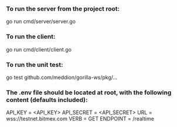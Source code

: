 ### To run the server from the project root:
go run cmd/server/server.go

### To run the client:
go run cmd/client/client.go

### To run the unit test:
go test github.com/meddion/gorilla-ws/pkg/...

### The .env file should be located at root, with the following content (defaults included):
API_KEY    = <API_KEY>
API_SECRET = <API_SECRET>
URL        = wss://testnet.bitmex.com
VERB       = GET
ENDPOINT   = /realtime
